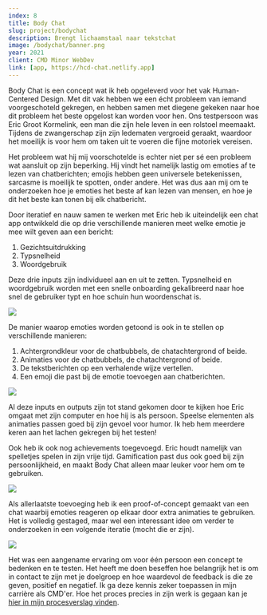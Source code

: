 ```yaml
---
index: 8
title: Body Chat
slug: project/bodychat
description: Brengt lichaamstaal naar tekstchat
image: /bodychat/banner.png
year: 2021
client: CMD Minor WebDev
link: [app, https://hcd-chat.netlify.app]
---
```


<script>
  import Image from '$lib/components/atoms/Image.svelte'
</script>

Body Chat is een concept wat ik heb opgeleverd voor het vak Human-Centered Design. Met dit vak hebben we een écht probleem van iemand voorgeschoteld gekregen, en hebben samen met diegene gekeken naar hoe dit probleem het beste opgelost kan worden voor hen. Ons testpersoon was Eric Groot Kormelink, een man die zijn hele leven in een rolstoel meemaakt. Tijdens de zwangerschap zijn zijn ledematen vergroeid geraakt, waardoor het moeilijk is voor hem om taken uit te voeren die fijne motoriek vereisen.

Het probleem wat hij mij voorschotelde is echter niet per sé een probleem wat aansluit op zijn beperking. Hij vindt het namelijk lastig om emoties af te lezen van chatberichten; emojis hebben geen universele betekenissen, sarcasme is moeilijk te spotten, onder andere. Het was dus aan mij om te onderzoeken hoe je emoties het beste af kan lezen van mensen, en hoe je dit het beste kan tonen bij elk chatbericht.

Door iteratief en nauw samen te werken met Eric heb ik uiteindelijk een chat app ontwikkeld die op drie verschillende manieren meet welke emotie je mee wilt geven aan een bericht:

1. Gezichtsuitdrukking
2. Typsnelheid
3. Woordgebruik

Deze drie inputs zijn individueel aan en uit te zetten. Typsnelheid en woordgebruik worden met een snelle onboarding gekalibreerd naar hoe snel de gebruiker typt en hoe schuin hun woordenschat is.

<Image lazy format="caption" src="/bodychat/inputs.png" caption="De drie verschillende soorten inputs worden stuk voor stuk aan je uitgelegd en ingesteld op hoe jij je computer gebruikt." />

De manier waarop emoties worden getoond is ook in te stellen op verschillende manieren:

1. Achtergrondkleur voor de chatbubbels, de chatachtergrond of beide.
2. Animaties voor de chatbubbels, de chatachtergrond of beide.
3. De tekstberichten op een verhalende wijze vertellen.
4. Een emoji die past bij de emotie toevoegen aan chatberichten.

<Image lazy format="caption" src="/bodychat/outputs.png" caption="De manier waarop emoties worden getoond in de chats zijn nauwkeurig in te stellen op jouw persoonlijke smaak." />

Al deze inputs en outputs zijn tot stand gekomen door te kijken hoe Eric omgaat met zijn computer en hoe hij is als persoon. Speelse elementen als animaties passen goed bij zijn gevoel voor humor. Ik heb hem meerdere keren aan het lachen gekregen bij het testen!

Ook heb ik ook nog achievements toegevoegd. Eric houdt namelijk van spelletjes spelen in zijn vrije tijd. Gamification past dus ook goed bij zijn persoonlijkheid, en maakt Body Chat alleen maar leuker voor hem om te gebruiken.

<Image lazy format="caption" src="/bodychat/achievements.png" caption="Achievements voegen een speels element toe aan de app. Gotta catch them all!" />

Als allerlaatste toevoeging heb ik een proof-of-concept gemaakt van een chat waarbij emoties reageren op elkaar door extra animaties te gebruiken. Het is volledig gestaged, maar wel een interessant idee om verder te onderzoeken in een volgende iteratie (mocht die er zijn).

<Image lazy format="caption" src="/bodychat/proof-of-concept.png" caption="Het boze gesprek tussen Berend Jr. en Sr. laat theatraal zien hoe emoties op elkaar in kunnen spelen in een chat-omgeving." />

Het was een aangename ervaring om voor één persoon een concept te bedenken en te testen. Het heeft me doen beseffen hoe belangrijk het is om in contact te zijn met je doelgroep en hoe waardevol de feedback is die ze geven, positief en negatief. Ik ga deze kennis zeker toepassen in mijn carrière als CMD'er. Hoe het proces precies in zijn werk is gegaan kan je [hier in mijn procesverslag vinden](https://github.com/jonahgoldwastaken/human-centered-design-2021).
